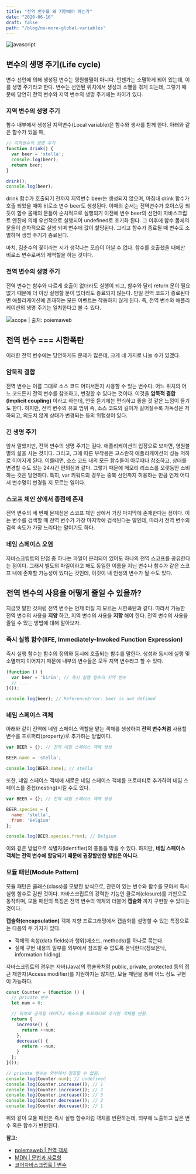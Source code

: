 ```yaml
---
title: "전역 변수를 왜 지양해야 하는가"
date: "2020-06-16"
draft: false
path: "/blog/no-more-global-variables"
---
```


![javascript](https://blog.martinwork.co.kr/images/javascript/javascript.png)

## 변수의 생명 주기(Life cycle)
변수 선언에 의해 생성된 변수는 영원불멸이 아니다. 언젠가는 소멸하게 되어 있는데, 이를 생명 주기라고 한다. 
변수는 선언된 위치에서 생성과 소멸을 겪게 되는데, 그렇기 때문에 당연히 전역 변수와 지역 변수의 생명 주기에는 차이가 있다.

### 지역 변수의 생명 주기
함수 내부에서 생성된 지역변수(Local variable)은 함수와 생사를 함께 한다. 아래와 같은 함수가 있을 때,

```js
// 지역변수의 생명 주기
function drink() {
  var beer = 'stella';
  console.log(beer);
  return beer;
}

drink();
console.log(beer);
```

drink 함수가 호출되기 전까지 지역변수 beer는 생성되지 않으며, 마침내 drink 함수가 호출 되었을 때야 비로소 변수 beer도 생성된다. 이때의 순서는 전역변수가 호이스팅 되듯이 함수 몸체의 문들이 순차적으로 실행되기 이전에 변수 beer의 선언이 자바스크립트 엔진에 의해 우선적으로 실행되어 undefined로 초기화 된다. 그 이후에 함수 몸체의 문들이 순차적으로 실행 되며 변수에 값이 할당된다. 그리고 함수가 종료될 때 변수도 소멸하며 생명 주기가 종료된다.

마치, 김춘수의 꽃이라는 시가 생각나는 모습이 아닐 수 없다. 함수를 호출했을 때에만 비로소 변수로써의 제역할을 하는 것이다.

### 전역 변수의 생명 주기
전역 변수는 함수와 다르게 호출이 없더라도 실행이 되고, 함수와 달리 return 문이 필요 없기 때문에 더 이상 실행할 문이 없더라도 종료되지 않는다. 만일 전역 코드가 종료된다면 애플리케이션에 존재하는 모든 이벤트는 작동하지 않게 된다. 즉, 전역 변수와 애플리케이션의 생명 주기는 일치한다고 볼 수 있다.

![scope | 출처: poiemaweb](https://poiemaweb.com/assets/fs-images/13-2.png)


## 전역 변수 === 시한폭탄
이러한 전역 변수에는 당연하게도 문제가 많은데, 크게 네 가지로 나눌 수가 있겠다.

### 암묵적 결합
전역 변수는 이름 그대로 소스 코드 어디서든지 사용할 수 있는 변수다. 어느 위치의 어느 코드든지 전역 변수를 참조하고, 변경할 수 있다는 것이다. 이것을 **암묵적 결합(Implicit coupling)** 이라고 하는데, 언뜻 듣기에는 편리하고 좋을 것 같은 느낌이 들기도 한다. 하지만, 전역 변수의 유효 범위 즉, 소스 코드의 길이가 길어질수록 가독성은 저하되고, 의도치 않게 상태가 변경되는 등의 위험성이 있다. 

### 긴 생명 주기
앞서 말했지만, 전역 변수의 생명 주기는 길다. 애플리케이션의 입장으로 보자면, 영원불멸의 삶을 사는 것이다. 그리고, 그에 따른 부작용은 고스란히 애플리케이션의 성능 저하로 이어지게 된다. 이를테면, 소스 코드 내의 모든 함수들이 아무때나 참조하고, 상태를 변경할 수도 있는 24시간 편의점과 같다. 그렇기 때문에 메모리 리소스를 오랫동안 소비하는 것은 당연하다. 특히, var 키워드의 경우는 중복 선언까지 허용하는 만큼 언제 어디서 변수명이 변경될 지 모르는 일이다.

### 스코프 체인 상에서 종점에 존재
전역 변수의 세 번째 문제점은 스코프 체인 상에서 가장 마지막에 존재한다는 점이다. 이는 변수를 검색할 때 전역 변수가 가장 마지막에 검색된다는 말인데, 따라서 전역 변수의 검색 속도가 가장 느리다는 말이기도 하다.

### 네임 스페이스 오염
자바스크립트의 단점 중 하나는 파일이 분리되어 있어도 하나의 전역 스코프를 공유한다는 점이다. 그래서 별도의 파일이라고 해도 동일한 이름을 지닌 변수나 함수가 같은 스코프 내에 존재할 가능성이 있다는 것인데, 이것이 내 인생의 변수가 될 수도 있다.


## 전역 변수의 사용을 어떻게 줄일 수 있을까?
지금껏 말한 것처럼 전역 변수는 언제 터질 지 모르는 시한폭탄과 같다. 따라서 가능한 전역 변수의 사용을 **지양** 하고, 지역 변수의 사용을 **지향** 해야 한다.
전역 변수의 사용을 줄일 수 있는 방법에 대해 알아보자.

### 즉시 실행 함수(IIFE, Immediately-Invoked Function Expression)
즉시 실행 함수는 함수의 정의와 동시에 호출되는 함수를 말한다. 생성과 동시에 실행 및 소멸까지 이어지기 때문에 내부의 변수들은 모두 지역 변수라고 할 수 있다.

```js
(function () {
  var beer = 'kirin'; // 즉시 실행 함수의 지역 변수
  // ...
}());

console.log(beer); // ReferenceError: beer is not defined
```

### 네임 스페이스 객체
아래와 같이 전역에 네임 스페이스 역할을 맡는 객체를 생성하여 **전역 변수처럼** 사용할 변수를 프로퍼티(property)로 추가하는 방법이다.

```js
var BEER = {}; // 전역 네임 스페이스 객체 생성

BEER.name = 'stella';

console.log(BEER.name); // stella
```

또한, 네임 스페이스 객체에 새로운 네임 스페이스 객체를 프로퍼티로 추가하여 네임 스페이스를 중첩(nesting)시킬 수도 있다.

```js
var BEER = {}; // 전역 네임 스페이스 객체 생성

BEER.species = {
  name: 'stella',
  from: 'Belgium'
};

console.log(BEER.species.from); // Belgium
```

이와 같은 방법으로 식별자(Identifier)의 충돌을 막을 수 있다. 하지만, **네임 스페이스 객체는 전역 변수에 할당되기 때문에 권장할만한 방법은 아니다.**

### 모듈 패턴(Module Pattern)
모듈 패턴은 클래스(class)를 모방한 방식으로, 관련이 있는 변수와 함수를 모아서 즉시 실행 함수로 감싼 것이다. 자바스크립트의 강력한 기능인 클로저(closure)를 기반으로 동작하며, 모듈 패턴의 특징은 전역 변수의 억제와 더불어 **캡슐화** 까지 구현할 수 있다는 것이다.

**캡슐화(encapsulation)**
객체 지향 프로그래밍에서 캡슐화를 설명할 수 있는 특징으로는 다음의 두 가지가 있다.
  - 객체의 속성(data fields)과 행위(메소드, methods)를 하나로 묶는다.
  - 실제 구현 내용의 일부를 외부에서 참조할 수 없도록 은닉한다(정보은닉, information hiding).

자바스크립트의 경우는 자바(Java)의 캡슐화처럼 public, private, protected 등의 접근 제한자(Access modifier)를 지원하지는 않지만, 모듈 패턴을 통해 어느 정도 구현이 가능하다.

```js
const Counter = (function () {
  // private 변수
  let num = 0;

  // 외부로 공개할 데이터나 메소드를 프로퍼티로 추가한 객체를 반환.
  return {
    increase() {
      return ++num;
    },
    decrease() {
      return --num;
    }
  };
}());

// private 변수는 외부에서 참조할 수 없음.
console.log(Counter.num); // undefined
console.log(Counter.increase()); // 1
console.log(Counter.increase()); // 2
console.log(Counter.increase()); // 3
console.log(Counter.decrease()); // 2
console.log(Counter.decrease()); // 1
```

위와 같이 모듈 패턴은 즉시 실행 함수처럼 객체를 반환하는데, 외부에 노출하고 싶은 변수 혹은 함수가 반환된다.


**참고:**
  - [poiemaweb | 전역 객체](https://poiemaweb.com/js-global-object)
  - [MDN | 문법과 자료형](https://developer.mozilla.org/ko/docs/Web/JavaScript/Guide/Values,_variables,_and_literals)
  - [코어자바스크립트 | 변수](https://ko.javascript.info/variables)